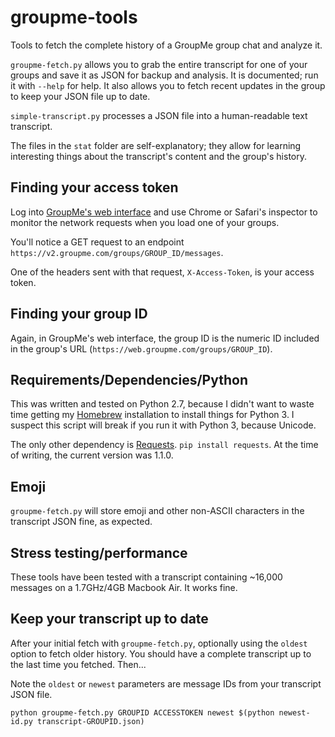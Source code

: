 # groupme-tools

Tools to fetch the complete history of a GroupMe group chat and analyze it.

`groupme-fetch.py` allows you to grab the entire transcript for one of your groups and save it as JSON for backup and analysis. It is documented; run it with `--help` for help. It also allows you to fetch recent updates in the group to keep your JSON file up to date.

`simple-transcript.py` processes a JSON file into a human-readable text transcript.

The files in the `stat` folder are self-explanatory; they allow for learning interesting things about the transcript's content and the group's history.

## Finding your access token

Log into [GroupMe's web interface](https://web.groupme.com/groups) and use Chrome or Safari's inspector to monitor the network requests when you load one of your groups.

You'll notice a GET request to an endpoint `https://v2.groupme.com/groups/GROUP_ID/messages`.

One of the headers sent with that request, `X-Access-Token`, is your access token.

## Finding your group ID

Again, in GroupMe's web interface, the group ID is the numeric ID included in the group's URL (`https://web.groupme.com/groups/GROUP_ID`).

## Requirements/Dependencies/Python

This was written and tested on Python 2.7, because I didn't want to waste time getting my [Homebrew](https://github.com/mxcl/homebrew/wiki/Homebrew-and-Python) installation to install things for Python 3. I suspect this script will break if you run it with Python 3, because Unicode.

The only other dependency is [Requests](http://docs.python-requests.org/en/latest/). `pip install requests`. At the time of writing, the current version was 1.1.0.

## Emoji

`groupme-fetch.py` will store emoji and other non-ASCII characters in the transcript JSON fine, as expected.

## Stress testing/performance

These tools have been tested with a transcript containing ~16,000 messages on a 1.7GHz/4GB Macbook Air. It works fine.

## Keep your transcript up to date

After your initial fetch with `groupme-fetch.py`, optionally using the `oldest` option to fetch older history. You should have a complete transcript up to the last time you fetched. Then...

Note the `oldest` or `newest` parameters are message IDs from your transcript JSON file.

`python groupme-fetch.py GROUPID ACCESSTOKEN newest $(python newest-id.py transcript-GROUPID.json)`
